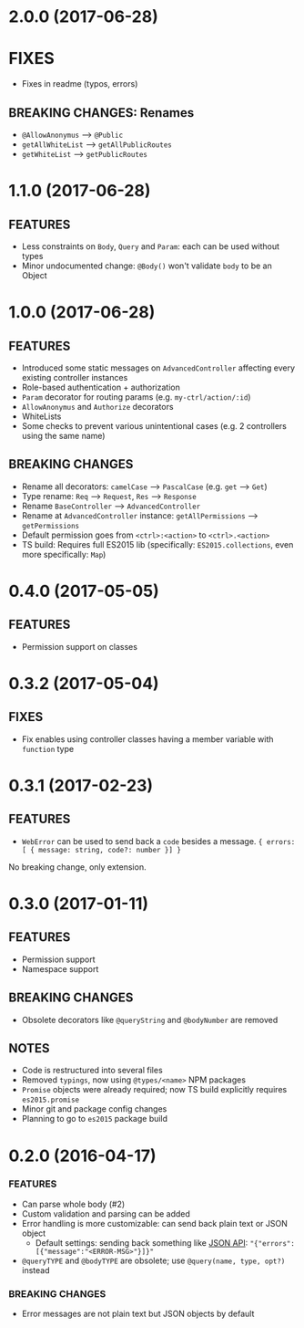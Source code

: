 # 2.0.0 (2017-06-28)

# FIXES

- Fixes in readme (typos, errors)


## BREAKING CHANGES: Renames

- `@AllowAnonymus` --> `@Public`
- `getAllWhiteList` --> `getAllPublicRoutes`
- `getWhiteList` --> `getPublicRoutes`


# 1.1.0 (2017-06-28)

## FEATURES

- Less constraints on `Body`, `Query` and `Param`: each can be used without types
- Minor undocumented change: `@Body()` won't validate `body` to be an Object


# 1.0.0 (2017-06-28)

## FEATURES

- Introduced some static messages on `AdvancedController` affecting every existing controller instances
- Role-based authentication + authorization
- `Param` decorator for routing params (e.g. `my-ctrl/action/:id`)
- `AllowAnonymus` and `Authorize` decorators
- WhiteLists
- Some checks to prevent various unintentional cases (e.g. 2 controllers using the same name)

## BREAKING CHANGES

- Rename all decorators: `camelCase` --> `PascalCase` (e.g. `get` --> `Get`)
- Type rename: `Req` --> `Request`, `Res` --> `Response`
- Rename `BaseController` --> `AdvancedController`
- Rename at `AdvancedController` instance: `getAllPermissions` --> `getPermissions`
- Default permission goes from `<ctrl>:<action>` to `<ctrl>.<action>`
- TS build: Requires full ES2015 lib (specifically: `ES2015.collections`, even more specifically: `Map`)


# 0.4.0 (2017-05-05)

## FEATURES

- Permission support on classes


# 0.3.2 (2017-05-04)

## FIXES

* Fix enables using controller classes having a member variable with `function` type


# 0.3.1 (2017-02-23)

## FEATURES

* `WebError` can be used to send back a `code` besides a message. `{ errors: [ { message: string, code?: number }] }`

No breaking change, only extension.


# 0.3.0 (2017-01-11)

## FEATURES

* Permission support
* Namespace support

## BREAKING CHANGES

* Obsolete decorators like `@queryString` and `@bodyNumber` are removed

## NOTES

* Code is restructured into several files
* Removed `typings`, now using `@types/<name>` NPM packages
* `Promise` objects were already required; now TS build explicitly requires `es2015.promise`
* Minor git and package config changes
* Planning to go to `es2015` package build


# 0.2.0 (2016-04-17)

### FEATURES

* Can parse whole body (#2)
* Custom validation and parsing can be added
* Error handling is more customizable: can send back plain text or JSON object
  * Default settings: sending back something like [JSON API](http://jsonapi.org/format/): `"{"errors":[{"message":"<ERROR-MSG>"}]}"`
* `@queryTYPE` and `@bodyTYPE` are obsolete; use `@query(name, type, opt?)` instead

### BREAKING CHANGES

* Error messages are not plain text but JSON objects by default
